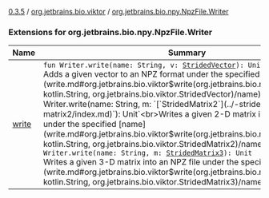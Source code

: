 [0.3.5](../../index.md) / [org.jetbrains.bio.viktor](../index.md) / [org.jetbrains.bio.npy.NpzFile.Writer](.)

### Extensions for org.jetbrains.bio.npy.NpzFile.Writer

| Name | Summary |
|---|---|
| [write](write.md) | `fun Writer.write(name: String, v: `[`StridedVector`](../-strided-vector/index.md)`): Unit`<br>Adds a given vector to an NPZ format under the specified [name](write.md#org.jetbrains.bio.viktor$write(org.jetbrains.bio.npy.NpzFile.Writer, kotlin.String, org.jetbrains.bio.viktor.StridedVector)/name).`fun Writer.write(name: String, m: `[`StridedMatrix2`](../-strided-matrix2/index.md)`): Unit`<br>Writes a given 2-D matrix into an NPZ file under the specified [name](write.md#org.jetbrains.bio.viktor$write(org.jetbrains.bio.npy.NpzFile.Writer, kotlin.String, org.jetbrains.bio.viktor.StridedMatrix2)/name).`fun Writer.write(name: String, m: `[`StridedMatrix3`](../-strided-matrix3/index.md)`): Unit`<br>Writes a given 3-D matrix into an NPZ file under the specified [name](write.md#org.jetbrains.bio.viktor$write(org.jetbrains.bio.npy.NpzFile.Writer, kotlin.String, org.jetbrains.bio.viktor.StridedMatrix3)/name). |
